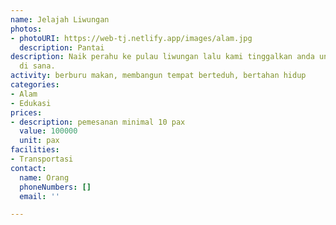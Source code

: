 ```yaml
---
name: Jelajah Liwungan
photos:
- photoURI: https://web-tj.netlify.app/images/alam.jpg
  description: Pantai
description: Naik perahu ke pulau liwungan lalu kami tinggalkan anda untuk terdampar
  di sana.
activity: berburu makan, membangun tempat berteduh, bertahan hidup
categories:
- Alam
- Edukasi
prices:
- description: pemesanan minimal 10 pax
  value: 100000
  unit: pax
facilities:
- Transportasi
contact:
  name: Orang
  phoneNumbers: []
  email: ''

---
```

